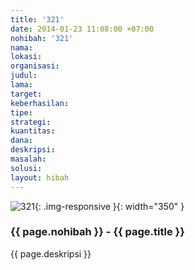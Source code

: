 ```yaml
---
title: '321'
date: 2014-01-23 11:08:00 +07:00
nohibah: '321'
nama:
lokasi:
organisasi:
judul:
lama:
target:
keberhasilan:
tipe:
strategi:
kuantitas:
dana:
deskripsi:
masalah:
solusi:
layout: hibah
---
```


![321](/static/img/hibahcms/321.png){: .img-responsive }{: width="350" }

### {{ page.nohibah }} - {{ page.title }}

{{ page.deskripsi }}
